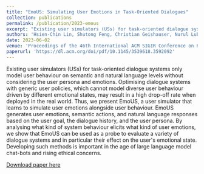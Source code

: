 ```yaml
---
title: "EmoUS: Simulating User Emotions in Task-Oriented Dialogues"
collection: publications
permalink: /publication/2023-emous
excerpt: "Existing user simulators (USs) for task-oriented dialogue systems only model user behaviour on semantic and natural language levels without considering the user persona and emotions. Optimising dialogue systems with generic user policies, which cannot model diverse user behaviour driven by different emotional states, may result in a high drop-off rate when deployed in the real world. Thus, we present EmoUS, a user simulator that learns to simulate user emotions alongside user behaviour. EmoUS generates user emotions, semantic actions, and natural language responses based on the user goal, the dialogue history, and the user persona. By analysing what kind of system behaviour elicits what kind of user emotions, we show that EmoUS can be used as a probe to evaluate a variety of dialogue systems and in particular their effect on the user's emotional state. Developing such methods is important in the age of large language model chat-bots and rising ethical concerns."
authors: 'Hsien-Chin Lin, Shutong Feng, Christian Geishauser, Nurul Lubis, Carel van Niekerk, Michael Heck, Benjamin Ruppik, Renato Vukovic, Milica Gašić'
date: 2023-06-02
venue: 'Proceedings of the 46th International ACM SIGIR Conference on Research and Development in Information Retrieval (SIGIR 2023)'
paperurl: 'https://dl.acm.org/doi/pdf/10.1145/3539618.3592092'
---
```

Existing user simulators (USs) for task-oriented dialogue systems only model user behaviour on semantic and natural language levels without considering the user persona and emotions. Optimising dialogue systems with generic user policies, which cannot model diverse user behaviour driven by different emotional states, may result in a high drop-off rate when deployed in the real world. Thus, we present EmoUS, a user simulator that learns to simulate user emotions alongside user behaviour. EmoUS generates user emotions, semantic actions, and natural language responses based on the user goal, the dialogue history, and the user persona. By analysing what kind of system behaviour elicits what kind of user emotions, we show that EmoUS can be used as a probe to evaluate a variety of dialogue systems and in particular their effect on the user's emotional state. Developing such methods is important in the age of large language model chat-bots and rising ethical concerns.

[Download paper here](https://dl.acm.org/doi/pdf/10.1145/3539618.3592092)
